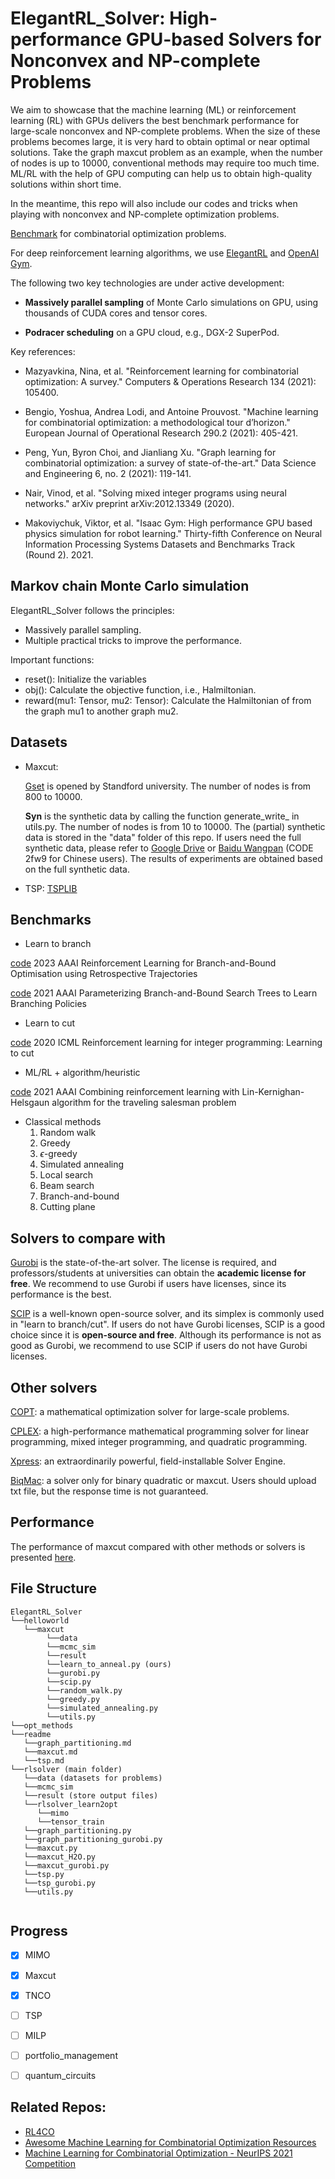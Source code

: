 # ElegantRL_Solver: High-performance GPU-based Solvers for Nonconvex and NP-complete Problems

We aim to showcase that the machine learning (ML) or reinforcement learning (RL) with GPUs delivers the best benchmark performance for large-scale nonconvex and NP-complete problems. When the size of these problems becomes large, it is very hard to obtain optimal or near optimal solutions. Take the graph maxcut problem as an example, when the number of nodes is up to 10000, conventional methods may require too much time. ML/RL with the help of GPU computing can help us to obtain high-quality solutions within short time. 

In the meantime, this repo will also include our codes and tricks when playing with nonconvex and NP-complete optimization problems.

[Benchmark](http://plato.asu.edu/bench.html) for combinatorial optimization problems.

For deep reinforcement learning algorithms, we use [ElegantRL](https://github.com/AI4Finance-Foundation/ElegantRL) and [OpenAI Gym](https://github.com/openai/gym).

The following two key technologies are under active development: 

- **Massively parallel sampling** of Monte Carlo simulations on GPU, using thousands of CUDA cores and tensor cores.

- **Podracer scheduling** on a GPU cloud, e.g., DGX-2 SuperPod.

Key references:

- Mazyavkina, Nina, et al. "Reinforcement learning for combinatorial optimization: A survey." Computers & Operations Research 134 (2021): 105400.

- Bengio, Yoshua, Andrea Lodi, and Antoine Prouvost. "Machine learning for combinatorial optimization: a methodological tour d’horizon." European Journal of Operational Research 290.2 (2021): 405-421.

- Peng, Yun, Byron Choi, and Jianliang Xu. "Graph learning for combinatorial optimization: a survey of state-of-the-art." Data Science and Engineering 6, no. 2 (2021): 119-141.

- Nair, Vinod, et al. "Solving mixed integer programs using neural networks." arXiv preprint arXiv:2012.13349 (2020).

- Makoviychuk, Viktor, et al. "Isaac Gym: High performance GPU based physics simulation for robot learning." Thirty-fifth Conference on Neural Information Processing Systems Datasets and Benchmarks Track (Round 2). 2021.

  

## Markov chain Monte Carlo simulation

ElegantRL_Solver follows the principles:
* Massively parallel sampling.
* Multiple practical tricks to improve the performance.

Important functions: 

* reset(): Initialize the variables
* obj(): Calculate the objective function, i.e., Halmiltonian.
* reward(mu1: Tensor, mu2: Tensor): Calculate the Halmiltonian of from the graph mu1 to another graph mu2. 

## Datasets
* Maxcut:
  
  [Gset](https://web.stanford.edu/~yyye/yyye/Gset/) is opened by Standford university. The number of nodes is from 800 to 10000. 
  
  __Syn__ is the synthetic data by calling the function generate_write_ in utils.py. The number of nodes is from 10 to 10000. The (partial) synthetic data is stored in the "data" folder of this repo. If users need the full synthetic data, please refer to [Google Drive](https://drive.google.com/drive/folders/1gkpndZPj09ew-s9IvrWEZvvCFDWzd7vL) or [Baidu Wangpan](https://pan.baidu.com/s/1QUAAd5rs93fpc2Ixgtm8lw) (CODE 2fw9 for Chinese users). The results of experiments are obtained based on the full synthetic data.
  
* TSP: [TSPLIB](http://comopt.ifi.uni-heidelberg.de/software/TSPLIB95/)
  

## Benchmarks


* Learn to branch
  
[code](https://github.com/cwfparsonson/retro_branching/tree/master) 2023 AAAI Reinforcement Learning for Branch-and-Bound Optimisation using Retrospective Trajectories 

[code](https://github.com/ds4dm/branch-search-trees) 2021 AAAI Parameterizing Branch-and-Bound Search Trees to Learn Branching Policies

* Learn to cut

[code](https://github.com/Wenbo11/learntocut) 2020 ICML Reinforcement learning for integer programming: Learning to cut


* ML/RL + algorithm/heuristic

[code](https://github.com/JHL-HUST/VSR-LKH) 2021 AAAI Combining reinforcement learning with Lin-Kernighan-Helsgaun algorithm for the traveling salesman problem 


* Classical methods
  1) Random walk
  2) Greedy
  3) $\epsilon$-greedy
  4) Simulated annealing
  5) Local search
  6) Beam search
  7) Branch-and-bound
  8) Cutting plane

## Solvers to compare with

[Gurobi](https://www.gurobi.com/) is the state-of-the-art solver. The license is required, and professors/students at universities can obtain the __academic license for free__. We recommend to use Gurobi if users have licenses, since its performance is the best.

[SCIP](https://www.scipopt.org/index.php#welcome) is a well-known open-source solver, and its simplex is commonly used in "learn to branch/cut". If users do not have Gurobi licenses, SCIP is a good choice since it is __open-source and free__. Although its performance is not as good as Gurobi, we recommend to use SCIP if users do not have Gurobi licenses. 


## Other solvers

[COPT](https://www.copt.de/): a mathematical optimization solver for large-scale problems.

[CPLEX](https://www.ibm.com/products/ilog-cplex-optimization-studio/cplex-optimizer): a high-performance mathematical programming solver for linear programming, mixed integer programming, and quadratic programming.

[Xpress](https://www.fico.com/en/products/fico-xpress-optimization): an extraordinarily powerful, field-installable Solver Engine.

[BiqMac](https://biqmac.aau.at/): a solver only for binary quadratic or maxcut. Users should upload txt file, but the response time is not guaranteed.

## Performance

The performance of maxcut compared with other methods or solvers is presented [here](https://github.com/AI4Finance-Foundation/ElegantRL_Solver/tree/main/helloworld/maxcut).

## File Structure

```
ElegantRL_Solver
└──helloworld
   └──maxcut
        └──data
        └──mcmc_sim
        └──result
        └──learn_to_anneal.py (ours)
        └──gurobi.py
        └──scip.py
        └──random_walk.py
        └──greedy.py
        └──simulated_annealing.py
        └──utils.py
└──opt_methods
└──readme
   └──graph_partitioning.md
   └──maxcut.md
   └──tsp.md
└──rlsolver (main folder)
   └──data (datasets for problems)
   └──mcmc_sim
   └──result (store output files)
   └──rlsolver_learn2opt
      └──mimo
      └──tensor_train
   └──graph_partitioning.py
   └──graph_partitioning_gurobi.py
   └──maxcut.py
   └──maxcut_H2O.py
   └──maxcut_gurobi.py
   └──tsp.py
   └──tsp_gurobi.py
   └──utils.py


```

## Progress

- [x] MIMO
- [x] Maxcut
- [x] TNCO
- [ ] TSP
- [ ] MILP
- [ ] portfolio_management
- [ ] quantum_circuits


## Related Repos:
+ [RL4CO](https://github.com/kaist-silab/rl4co)
+ [Awesome Machine Learning for Combinatorial Optimization Resources](https://github.com/Thinklab-SJTU/awesome-ml4co)
+ [Machine Learning for Combinatorial Optimization - NeurIPS 2021 Competition](https://github.com/ds4dm/ml4co-competition)
